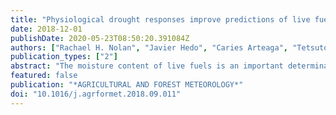 ```yaml
---
title: "Physiological drought responses improve predictions of live fuel moisture dynamics in a Mediterranean forest"
date: 2018-12-01
publishDate: 2020-05-23T08:50:20.391084Z
authors: ["Rachael H. Nolan", "Javier Hedo", "Caries Arteaga", "Tetsuto Sugai", "Victor Resco de Dios"]
publication_types: ["2"]
abstract: "The moisture content of live fuels is an important determinant of forest flammability. Current approaches for modelling live fuel moisture content typically focus on the use of drought indices. However, these have mixed success partly because of species-specific differences in drought responses. Here we seek to understand the physiological mechanisms driving changes in live fuel moisture content, and to investigate the potential for incorporating plant physiological traits into live fuel moisture models. We measured the dynamics of leaf moisture content, access to water resources (through stable isotope analyses) and physiological traits (including leaf water potential, stomatal conductance, and cellular osmotic and elastic adjustments) across a fire season in a Mediterranean mixed forest in Catalonia, NE Spain. We found that differences in both seasonal variation and minimum values of live fuel moisture content were a function of access to water resources and plant physiological traits. Specifically, those species with the lowest minimum moisture content and largest seasonal variation in moisture (Cistus albidus: 49-137% and Rognarinus officinalis: 47-144%) were most reliant on shallow soil water and had the lowest values of predawn leaf water potential. Species with the smallest variation in live fuel moisture content (Pinus nigra: 96-116% and Quercus ilex: 56-91%) exhibited isohydric behaviour (little variation in midday leaf water potential, and relatively tight regulation of stomata in response to soil drying). Of the traits measured, predawn leaf water potential provided the strongest predictor of live fuel moisture content (R-2 = 0.63, AIC = 249), outperforming two commonly used drought indices (both with R-2 = 0.49, AIC = 258). This is the first study to explicitly link fuel moisture with plant physiology and our findings demonstrate the potential and importance of incorporating ecophysiological plant traits to investigating seasonal changes in fuel moisture and, more broadly, forest flammability."
featured: false
publication: "*AGRICULTURAL AND FOREST METEOROLOGY*"
doi: "10.1016/j.agrformet.2018.09.011"
---
```



